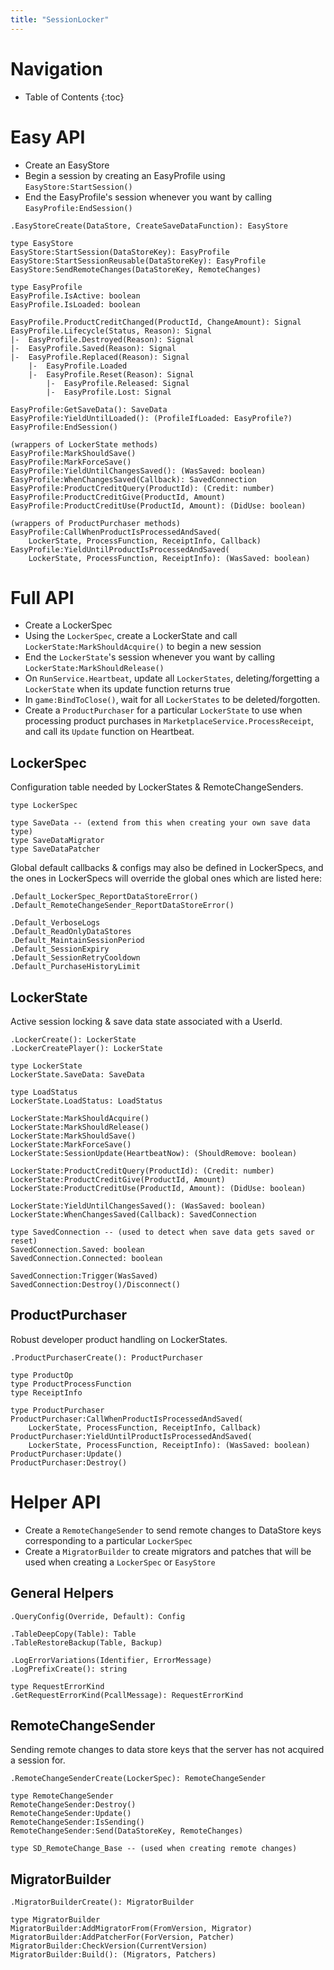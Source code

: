 ```yaml
---
title: "SessionLocker"
---
```


# Navigation
* Table of Contents
{:toc}

# Easy API

- Create an EasyStore
- Begin a session by creating an EasyProfile using `EasyStore:StartSession()`
- End the EasyProfile's session whenever you want by calling `EasyProfile:EndSession()`

```luau
.EasyStoreCreate(DataStore, CreateSaveDataFunction): EasyStore

type EasyStore
EasyStore:StartSession(DataStoreKey): EasyProfile
EasyStore:StartSessionReusable(DataStoreKey): EasyProfile
EasyStore:SendRemoteChanges(DataStoreKey, RemoteChanges)

type EasyProfile
EasyProfile.IsActive: boolean
EasyProfile.IsLoaded: boolean

EasyProfile.ProductCreditChanged(ProductId, ChangeAmount): Signal
EasyProfile.Lifecycle(Status, Reason): Signal 
|-	EasyProfile.Destroyed(Reason): Signal
|-	EasyProfile.Saved(Reason): Signal
|-	EasyProfile.Replaced(Reason): Signal
	|-	EasyProfile.Loaded
	|-	EasyProfile.Reset(Reason): Signal
		|-	EasyProfile.Released: Signal
		|-	EasyProfile.Lost: Signal

EasyProfile:GetSaveData(): SaveData
EasyProfile:YieldUntilLoaded(): (ProfileIfLoaded: EasyProfile?)
EasyProfile:EndSession()

(wrappers of LockerState methods)
EasyProfile:MarkShouldSave()
EasyProfile:MarkForceSave()
EasyProfile:YieldUntilChangesSaved(): (WasSaved: boolean)
EasyProfile:WhenChangesSaved(Callback): SavedConnection
EasyProfile:ProductCreditQuery(ProductId): (Credit: number)
EasyProfile:ProductCreditGive(ProductId, Amount)
EasyProfile:ProductCreditUse(ProductId, Amount): (DidUse: boolean)

(wrappers of ProductPurchaser methods)
EasyProfile:CallWhenProductIsProcessedAndSaved(
	LockerState, ProcessFunction, ReceiptInfo, Callback)
EasyProfile:YieldUntilProductIsProcessedAndSaved(
	LockerState, ProcessFunction, ReceiptInfo): (WasSaved: boolean)
```

# Full API

- Create a LockerSpec
- Using the `LockerSpec`, create a LockerState and call `LockerState:MarkShouldAcquire()` to begin a new session
- End the `LockerState`'s session whenever you want by calling `LockerState:MarkShouldRelease()`
- On `RunService.Heartbeat`, update all `LockerStates`, deleting/forgetting a `LockerState` when its update function returns true
- In `game:BindToClose()`, wait for all `LockerStates` to be deleted/forgotten.
- Create a `ProductPurchaser` for a particular `LockerState` to use when processing product purchases in `MarketplaceService.ProcessReceipt`, and call its `Update` function on Heartbeat.

## LockerSpec
Configuration table needed by LockerStates & RemoteChangeSenders.

```luau
type LockerSpec 

type SaveData -- (extend from this when creating your own save data type)
type SaveDataMigrator
type SaveDataPatcher
```

Global default callbacks & configs may also be defined in LockerSpecs, and the ones in LockerSpecs will
override the global ones which are listed here:

```
.Default_LockerSpec_ReportDataStoreError()
.Default_RemoteChangeSender_ReportDataStoreError()

.Default_VerboseLogs
.Default_ReadOnlyDataStores
.Default_MaintainSessionPeriod
.Default_SessionExpiry
.Default_SessionRetryCooldown
.Default_PurchaseHistoryLimit
```

## LockerState
Active session locking & save data state associated with a UserId.

```luau
.LockerCreate(): LockerState
.LockerCreatePlayer(): LockerState

type LockerState
LockerState.SaveData: SaveData

type LoadStatus
LockerState.LoadStatus: LoadStatus

LockerState:MarkShouldAcquire()
LockerState:MarkShouldRelease()
LockerState:MarkShouldSave()
LockerState:MarkForceSave()
LockerState:SessionUpdate(HeartbeatNow): (ShouldRemove: boolean)

LockerState:ProductCreditQuery(ProductId): (Credit: number)
LockerState:ProductCreditGive(ProductId, Amount)
LockerState:ProductCreditUse(ProductId, Amount): (DidUse: boolean)

LockerState:YieldUntilChangesSaved(): (WasSaved: boolean)
LockerState:WhenChangesSaved(Callback): SavedConnection

type SavedConnection -- (used to detect when save data gets saved or reset)
SavedConnection.Saved: boolean
SavedConnection.Connected: boolean

SavedConnection:Trigger(WasSaved)
SavedConnection:Destroy()/Disconnect()
```

## ProductPurchaser
Robust developer product handling on LockerStates.

```luau
.ProductPurchaserCreate(): ProductPurchaser

type ProductOp
type ProductProcessFunction
type ReceiptInfo

type ProductPurchaser
ProductPurchaser:CallWhenProductIsProcessedAndSaved(
	LockerState, ProcessFunction, ReceiptInfo, Callback)
ProductPurchaser:YieldUntilProductIsProcessedAndSaved(
	LockerState, ProcessFunction, ReceiptInfo): (WasSaved: boolean)
ProductPurchaser:Update()
ProductPurchaser:Destroy()
```

# Helper API
- Create a `RemoteChangeSender` to send remote changes to DataStore keys corresponding to a particular `LockerSpec`
- Create a `MigratorBuilder` to create migrators and patches that will be used when creating a `LockerSpec` or `EasyStore`

## General Helpers
```luau
.QueryConfig(Override, Default): Config

.TableDeepCopy(Table): Table
.TableRestoreBackup(Table, Backup)

.LogErrorVariations(Identifier, ErrorMessage)
.LogPrefixCreate(): string

type RequestErrorKind
.GetRequestErrorKind(PcallMessage): RequestErrorKind
```

## RemoteChangeSender
Sending remote changes to data store keys that the server has not acquired a
session for.

```luau
.RemoteChangeSenderCreate(LockerSpec): RemoteChangeSender

type RemoteChangeSender
RemoteChangeSender:Destroy()
RemoteChangeSender:Update()
RemoteChangeSender:IsSending()
RemoteChangeSender:Send(DataStoreKey, RemoteChanges)

type SD_RemoteChange_Base -- (used when creating remote changes)
```

## MigratorBuilder

```
.MigratorBuilderCreate(): MigratorBuilder

type MigratorBuilder
MigratorBuilder:AddMigratorFrom(FromVersion, Migrator)
MigratorBuilder:AddPatcherFor(ForVersion, Patcher)
MigratorBuilder:CheckVersion(CurrentVersion)
MigratorBuilder:Build(): (Migrators, Patchers)
```
